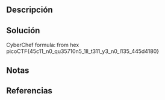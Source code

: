 ## Descripción
## Solución
CyberChef
formula: from hex
picoCTF{45c11_n0_qu35710n5_1ll_t311_y3_n0_l135_445d4180}
## Notas
## Referencias
